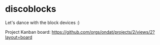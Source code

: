 # discoblocks

Let's dance with the block devices :)

Project Kanban board: https://github.com/orgs/ondat/projects/2/views/2?layout=board
